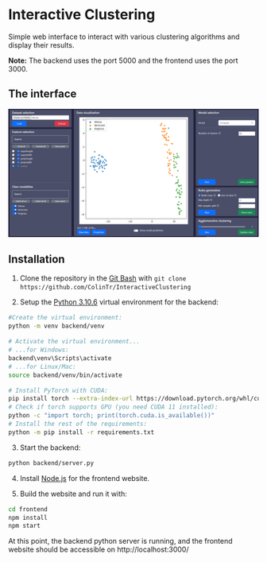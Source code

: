 # Interactive Clustering

Simple web interface to interact with various clustering algorithms and display their results.

**Note:** The backend uses the port 5000 and the frontend uses the port 3000.


## The interface

![Example interface](example_interface.png "Example interface")


## Installation

1) Clone the repository in the [Git Bash](https://git-scm.com/downloads) with `git clone https://github.com/ColinTr/InteractiveClustering`

2) Setup the [Python 3.10.6](https://www.python.org/downloads/release/python-3106/) virtual environment for the backend:
```bash
#Create the virtual environment:
python -m venv backend/venv
```
```bash
# Activate the virtual environment...
# ...for Windows:
backend\venv\Scripts\activate
# ...for Linux/Mac:
source backend/venv/bin/activate
```
```bash
# Install PyTorch with CUDA:
pip install torch --extra-index-url https://download.pytorch.org/whl/cu113
# Check if torch supports GPU (you need CUDA 11 installed):
python -c "import torch; print(torch.cuda.is_available())"
# Install the rest of the requirements:
python -m pip install -r requirements.txt
```

3) Start the backend:
```bash
python backend/server.py
```

4) Install [Node.js](https://nodejs.org/en/) for the frontend website.

5) Build the website and run it with:

```bash
cd frontend
npm install
npm start
```

At this point, the backend python server is running, and the frontend website should be accessible on http://localhost:3000/
